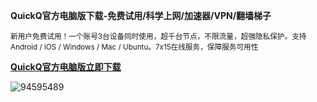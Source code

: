 **QuickQ官方电脑版下载-免费试用/科学上网/加速器/VPN/翻墙梯子**

<sup>新用户免费试用！一个账号3台设备同时使用，超千台节点，不限流量，超强隐私保护。支持 Android / iOS / Windows / Mac / Ubuntu。7x15在线服务，保障服务可用性</sup>

<ins>[**QuickQ官方电脑版立即下载**](https://www.downloadol.cyou/QUICKQ-Win64-Installer.exe)</ins>


![94595489](https://github.com/user-attachments/assets/16833634-4b18-4456-b0c9-ea1649084757)

